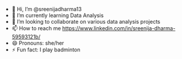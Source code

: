 - 👋 Hi, I’m @sreenijadharma13
- 🌱 I’m currently learning Data Analysis
- 💞️ I’m looking to collaborate on various data analysis projects
- 📫 How to reach me https://www.linkedin.com/in/sreenija-dharma-59593121b/
- 😄 Pronouns: she/her
- ⚡ Fun fact: I play badminton

<!---
sreenijadharma13/sreenijadharma13 is a ✨ special ✨ repository because its `README.md` (this file) appears on your GitHub profile.
You can click the Preview link to take a look at your changes.
--->
